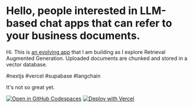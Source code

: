 # Hello, people interested in LLM-based chat apps that can refer to your business documents.

Hi.  This is [an evolving app](https://enw-rag-llm.vercel.app/) that I am building as I explore Retrieval Augmented Generation.
Uploaded documents are chunked and stored in a vector database.

#nextjs #vercel #supabase #langchain

It's not so great yet.

[![Open in GitHub Codespaces](https://github.com/codespaces/badge.svg)](https://github.com/codespaces/new?hide_repo_select=true&ref=main&repo=552555575)
[![Deploy with Vercel](https://vercel.com/button)](https://github.com/codespaces/new?hide_repo_select=true&ref=main&repo=552555575)
